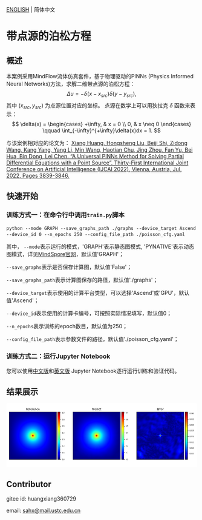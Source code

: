[ENGLISH](README.md) | 简体中文

# 带点源的泊松方程

## 概述

本案例采用MindFlow流体仿真套件，基于物理驱动的PINNs (Physics Informed Neural Networks)方法，求解二维带点源的泊松方程：
$$
\Delta u = - \delta(x-x_{src})\delta(y-y_{src}),
$$
其中 $(x_{src}, y_{src})$ 为点源位置对应的坐标。
点源在数学上可以用狄拉克 $\delta$ 函数来表示：
$$
\delta(x) = \begin{cases}
+\infty, & x = 0    \\
0,       & x \neq 0
\end{cases}
\qquad
\int_{-\infty}^{+\infty}\delta(x)dx = 1.
$$

与该案例相对应的论文为：
[Xiang Huang, Hongsheng Liu, Beiji Shi, Zidong Wang, Kang Yang, Yang Li, Min Wang, Haotian Chu, Jing Zhou, Fan Yu, Bei Hua, Bin Dong, Lei Chen. “A Universal PINNs Method for Solving Partial Differential Equations with a Point Source”. Thirty-First International Joint Conference on Artificial Intelligence (IJCAI 2022), Vienna, Austria, Jul, 2022, Pages 3839-3846.](https://www.ijcai.org/proceedings/2022/0533.pdf)

## 快速开始

### 训练方式一：在命令行中调用`train.py`脚本

```shell
python --mode GRAPH --save_graphs_path ./graphs --device_target Ascend --device_id 0 --n_epochs 250 --config_file_path ./poisson_cfg.yaml
```

其中，
`--mode`表示运行的模式，'GRAPH'表示静态图模式, 'PYNATIVE'表示动态图模式，详见[MindSpore官网](https://www.mindspore.cn/docs/zh-CN/r2.0.0-alpha/design/dynamic_graph_and_static_graph.html?highlight=pynative)，默认值'GRAPH'；

`--save_graphs`表示是否保存计算图，默认值'False'；

`--save_graphs_path`表示计算图保存的路径，默认值'./graphs'；

`--device_target`表示使用的计算平台类型，可以选择'Ascend'或'GPU'，默认值'Ascend'；

`--device_id`表示使用的计算卡编号，可按照实际情况填写，默认值0；

`--n_epochs`表示训练的epoch数目，默认值为250；

`--config_file_path`表示参数文件的路径，默认值'./poisson_cfg.yaml'；

### 训练方式二：运行Jupyter Notebook

您可以使用[中文版](https://gitee.com/mindspore/mindscience/blob/master/MindFlow/applications/physics_driven/poisson_point_source/poisson_CN.ipynb)和[英文版](https://gitee.com/mindspore/mindscience/blob/master/MindFlow/applications/physics_driven/poisson_point_source/poisson_CN.ipynb) Jupyter Notebook逐行运行训练和验证代码。

## 结果展示

![Poisson point source](images/result.png)

## Contributor

gitee id: huangxiang360729

email: <sahx@mail.ustc.edu.cn>
